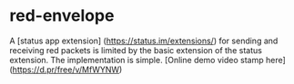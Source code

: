 # red-envelope
A [status app extension] (https://status.im/extensions/) for sending and receiving red packets is limited by the basic extension of the status extension. The implementation is simple.
[Online demo video stamp here] (https://d.pr/free/v/MfWYNW)
